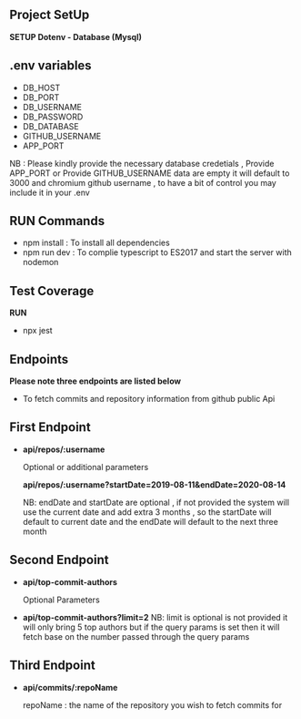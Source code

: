 ## Project SetUp
**SETUP Dotenv - Database (Mysql)**
## .env variables
 -  DB_HOST
 -  DB_PORT
 -  DB_USERNAME
 -  DB_PASSWORD
 -  DB_DATABASE
 -  GITHUB_USERNAME
 -  APP_PORT   

NB : Please kindly provide the necessary database credetials , Provide APP_PORT or Provide GITHUB_USERNAME data are empty it will default to 3000 and chromium github username , to have a bit of control you may include it in your .env

  
## RUN Commands
 - npm install : To install all dependencies
 - npm run dev : To complie typescript to ES2017 and start the server with nodemon 

## Test Coverage 
   **RUN**
   - npx jest

## Endpoints

**Please note three endpoints are listed below**

   - To fetch commits and repository information from github public Api 
   
   ## First Endpoint
   - **api/repos/:username**

      Optional or additional parameters 

      **api/repos/:username?startDate=2019-08-11&endDate=2020-08-14**
    
      NB: endDate and startDate are optional , if not provided the system will use the current date and add extra 3 months , so the startDate will default to current date and the endDate will default to the next three month
     
   ## Second Endpoint
   - **api/top-commit-authors**
       
       Optional Parameters 
      
   -  **api/top-commit-authors?limit=2**
      NB: limit is optional is not provided it will only bring 5 top authors but if the query params is set then it will fetch base on the number passed through the query params 
  

   ## Third Endpoint
   - **api/commits/:repoName**
      
       repoName : the name of the repository you wish to fetch commits for 


